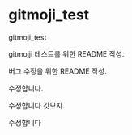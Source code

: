 # gitmoji_test
gitmoji_test

gitmojji 테스트를 위한 README 작성.

버그 수정을 위한 README 작성.

수정합니다.

수정합니다 깃모지.

수정합니다
